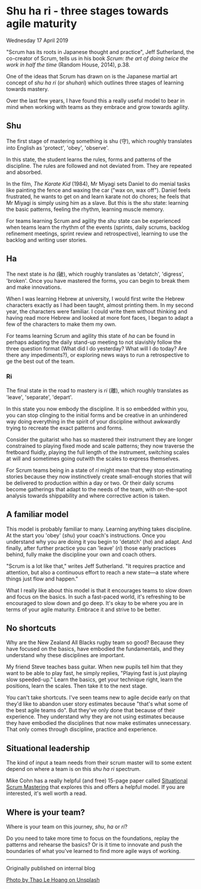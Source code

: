 # Shu ha ri - three stages towards agile maturity

Wednesday 17 April 2019

"Scrum has its roots in Japanese thought and practice", Jeff Sutherland, the co-creator of Scrum, tells us in his book _Scrum: the art of doing twice the work in half the time_ (Random House, 2014), p.38.

One of the ideas that Scrum has drawn on is the Japanese martial art concept of _shu ha ri_ (or _shuhari_) which outlines three stages of learning towards mastery.

Over the last few years, I have found this a really useful model to bear in mind when working with teams as they embrace and grow towards agility.


## Shu

The first stage of mastering something is shu (守), which roughly translates into English as 'protect', 'obey', 'observe'.

In this state, the student learns the rules, forms and patterns of the discipline. The rules are followed and not deviated from. They are repeated and absorbed.

In the film, _The Karate Kid_ (1984), Mr Miyagi sets Daniel to do menial tasks like painting the fence and waxing the car ("wax on, wax off"). Daniel feels frustrated, he wants to get on and learn karate not do chores; he feels that Mr Miyagi is simply using him as a slave. But this is the _shu_ state: learning the basic patterns, feeling the rhythm, learning muscle memory.

For teams learning Scrum and agility the _shu_ state can be experienced when teams learn the rhythm of the events (sprints, daily scrums, backlog refinement meetings, sprint review and retrospective), learning to use the backlog and writing user stories.


## Ha

The next state is _ha_ (破), which roughly translates as 'detatch', 'digress', 'broken'. Once you have mastered the forms, you can begin to break them and make innovations.

When I was learning Hebrew at university, I would first write the Hebrew characters exactly as I had been taught, almost printing them. In my second year, the characters were familiar. I could write them without thinking and having read more Hebrew and looked at more font faces, I began to adapt a few of the characters to make them my own.

For teams learning Scrum and agility this state of _ha_ can be found in perhaps adapting the daily stand-up meeting to not slavishly follow the three question format (What did I do yesterday? What will I do today? Are there any impediments?), or exploring news ways to run a retrospective to ge the best out of the team.


### Ri

The final state in the road to mastery is _ri_ (離), which roughly translates as 'leave', 'separate', 'depart'.

In this state you now embody the discipline. It is so embedded within you, you can stop clinging to the initial forms and be creative in an unhindered way doing everything in the spirit of your discipline without awkwardly trying to recreate the exact patterns and forms.

Consider the guitarist who has so mastered their instrument they are longer constrained to playing fixed mode and scale patterns; they now traverse the fretboard fluidly, playing the full length of the instrument, switching scales at will and sometimes going outwith the scales to express themselves.

For Scrum teams being in a state of _ri_ might mean that they stop estimating stories because they now instinctively create small-enough stories that will be delivered to production within a day or two. Or their daily scrums become gatherings that adapt to the needs of the team, with on-the-spot analysis towards shippability and where corrective action is taken.


## A familiar model

This model is probably familiar to many. Learning anything takes discipline. At the start you 'obey' (_shu_) your coach's instructions. Once you understand why you are doing it you begin to 'detatch' (_ha_) and adapt. And finally, after further practice you can 'leave' (_ri_) those early practices behind, fully make the discipline your own and coach others.

"Scrum is a lot like that," writes Jeff Sutherland. "It requires practice and attention, but also a continuous effort to reach a new state—a state where things just flow and happen."

What I really like about this model is that it encourages teams to slow down and focus on the basics. In such a fast-paced world, it's refreshing to be encouraged to slow down and go deep. It's okay to be where you are in terms of your agile maturity. Embrace it and strive to be better.


## No shortcuts

Why are the New Zealand All Blacks rugby team so good? Because they have focused on the basics, have embodied the fundamentals, and they understand why these disciplines are important.

My friend Steve teaches bass guitar. When new pupils tell him that they want to be able to play fast, he simply replies, "Playing fast is just playing slow speeded-up." Learn the basics, get your technique right, learn the positions, learn the scales. Then take it to the next stage.

You can't take shortcuts. I've seen teams new to agile decide early on that they'd like to abandon user story estimates because "that's what some of the best agile teams do". But they've only done that because of their experience. They understand why they are not using estimates because they have embodied the disciplines that now make estimates unnecessary. That only comes through discipline, practice and experience.


## Situational leadership

The kind of input a team needs from their scrum master will to some extent depend on where a team is on this _shu ha ri_ spectrum.

Mike Cohn has a really helpful (and free) 15-page paper called [Situational Scrum Mastering](https://www.mountaingoatsoftware.com/blog/eight-tips-to-become-the-scrum-master-your-team-needs) that explores this and offers a helpful model. If you are interested, it's well worth a read.


## Where is your team?

Where is your team on this journey, _shu_, _ha_ or _ri_?

Do you need to take more time to focus on the foundations, replay the patterns and rehearse the basics? Or is it time to innovate and push the boundaries of what you've learned to find more agile ways of working.

---

Originally published on internal blog

[Photo by Thao Le Hoang on Unsplash](https://unsplash.com/photos/yYSY93clr4w)

